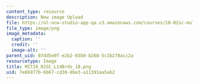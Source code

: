 ```yaml
---
content_type: resource
description: New image Upload
file: https://ol-ocw-studio-app-qa.s3.amazonaws.com/courses/18-02sc-multivariable-calculus-fall-2010/7e66977b6b67cd308be3a11391aa5ab2_MIT18_02SC_L14Brds_18.png
file_type: image/png
image_metadata:
  caption: ''
  credit: ''
  image-alt: ''
parent_uid: 07dd5e0f-e2b2-03b0-b268-5c1b278acc2a
resourcetype: Image
title: MIT18_02SC_L14Brds_18.png
uid: 7e66977b-6b67-cd30-8be3-a11391aa5ab2
---
```

